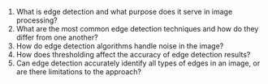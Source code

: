 1. What is edge detection and what purpose does it serve in image processing?
2. What are the most common edge detection techniques and how do they differ from one another?
3. How do edge detection algorithms handle noise in the image? 
4. How does thresholding affect the accuracy of edge detection results?
5. Can edge detection accurately identify all types of edges in an image, or are there limitations to the approach?